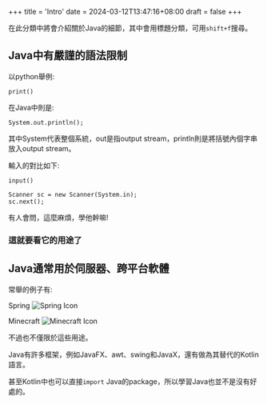 +++
title = 'Intro'
date = 2024-03-12T13:47:16+08:00
draft = false
+++

在此分類中將會介紹關於Java的細節，其中會用標題分類，可用``shift+f``搜尋。

## Java中有嚴謹的語法限制

以python舉例:

```<!-- language:python -->
print()
```

在Java中則是:

```<!-- language:java-->
System.out.println();
```

其中System代表整個系統，out是指output stream，println則是將括號內個字串放入output stream。

輸入的對比如下:

```<!--  language:python -->
input()
```

```<!-- language:java -->
Scanner sc = new Scanner(System.in);
sc.next();
```

有人會問，這麼麻煩，學他幹嘛!

### 這就要看它的用途了

## Java通常用於伺服器、跨平台軟體

常舉的例子有:

Spring ![Spring Icon](../../Spring_Framework-Logo.wine.svg)

Minecraft ![Minecraft Icon](../../minecraft_logo_icon_168974.svg)

不過也不僅限於這些用途。

Java有許多框架，例如JavaFX、awt、swing和JavaX，還有做為其替代的Kotlin語言。

甚至Kotlin中也可以直接``import`` Java的package，所以學習Java也並不是沒有好處的。
